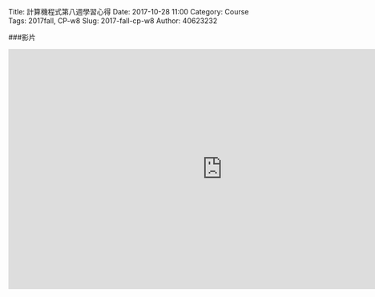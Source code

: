 Title: 計算機程式第八週學習心得
Date: 2017-10-28 11:00
Category: Course
Tags: 2017fall, CP-w8
Slug: 2017-fall-cp-w8
Author: 40623232


<!-- PELICAN_END_SUMMARY -->


###影片



<iframe width="854" height="480" src="https://www.youtube.com/embed/Qm5crueDBg0" frameborder="0" gesture="media" allowfullscreen></iframe>